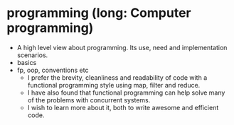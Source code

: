 # programming (long: Computer programming)
- A high level view about programming. Its use, need and implementation scenarios.
- basics
- fp, oop, conventions etc
  - I prefer the brevity, cleanliness and readability of code with a functional programming style using map, filter and reduce.
  - I have also found that functional programming can help solve many of the problems with concurrent systems.
  - I wish to learn more about it, both to write awesome and efficient code.
